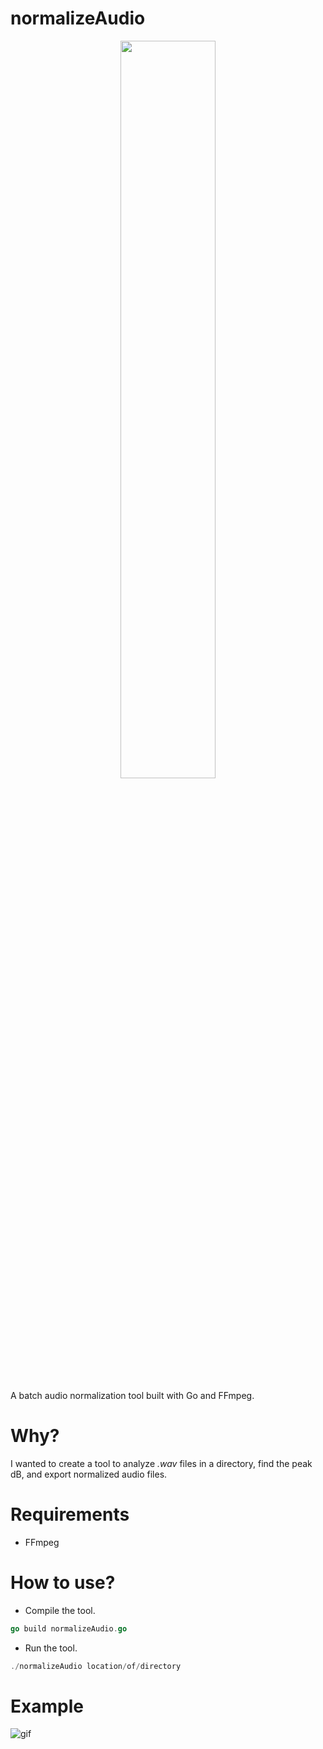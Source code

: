 # normalizeAudio

<p align="center">
  <img width="55%" height="55%" src="https://i.ibb.co/4FWHrbp/DBX-566-tube-comp.jpg"/>
</p>

A batch audio normalization tool built with Go and FFmpeg.

# Why?
I wanted to create a tool to analyze *.wav* files in a directory, find the peak dB, and export normalized audio files.

# Requirements
- FFmpeg

# How to use?
- Compile the tool.
```go
go build normalizeAudio.go
```

- Run the tool.
```go
./normalizeAudio location/of/directory
```

# Example
![gif](https://i.ibb.co/Y8HJNhn/normalize-Audio.gif)
